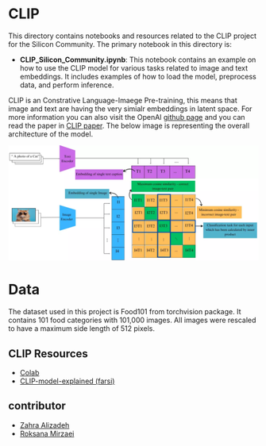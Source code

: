 # CLIP

This directory contains notebooks and resources related to the CLIP project for the Silicon Community. The primary notebook in this directory is:

- **CLIP_Silicon_Community.ipynb**: This notebook contains an example on how to use the CLIP model for various tasks related to image and text embeddings. It includes examples of how to load the model, preprocess data, and perform inference.


CLIP is an Constrative Language-Imaege Pre-training, this means that image and text are having the very simialr embeddings in latent space. For more information you can also visit the OpenAI [github page](https://github.com/openai/CLIP) and you can read the paper in [CLIP paper](https://arxiv.org/abs/2103.00020). The below image is representing the overall architecture of the model.


![alt text](image.png)

# Data
The dataset used in this project is Food101 from torchvision package. It contains 101 food categories with 101,000 images. All images were rescaled to have a maximum side length of 512 pixels.



## CLIP Resources
- [Colab](https://colab.research.google.com/drive/1KvmR5oIGrzatp5vCy60JWO9tSGngyQTv?usp=sharing)
- [CLIP-model-explained (farsi)](https://virgool.io/silicon-brain/%D9%85%D8%AF%D9%84-clip-%D8%A7%D8%B2-%D8%B5%D9%81%D8%B1-%D8%AA%D8%A7-%D8%B5%D8%AF-kj26olguul45)


## contributor
- [Zahra Alizadeh](https://github.com/zahra-alizadeh)
- [Roksana Mirzaei](https://github.com/roksana-mirzaei)


